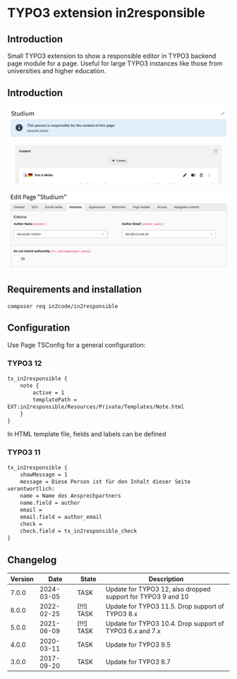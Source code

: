 # TYPO3 extension in2responsible

## Introduction

Small TYPO3 extension to show a responsible editor in TYPO3 backend page module for a page. Useful for large TYPO3
instances like those from universities and higher education.

## Introduction

![Page module](Documentation/Images/screenshot_backend_pagemodule.png)

![Page settings](Documentation/Images/screenshot_backend_pagesettings.png)

## Requirements and installation

```
composer req in2code/in2responsible
```

## Configuration

Use Page TSConfig for a general configuration:

### TYPO3 12

```
tx_in2responsible {
	note {
		active = 1
		templatePath = EXT:in2responsible/Resources/Private/Templates/Note.html
	}
}
```

In HTML template file, fields and labels can be defined

### TYPO3 11

```
tx_in2responsible {
	showMessage = 1
	message = Diese Person ist für den Inhalt dieser Seite verantwortlich:
	name = Name des Ansprechpartners
	name.field = author
	email =
	email.field = author_email
	check =
	check.field = tx_in2responsible_check
}
```


## Changelog

| Version | Date       | State      | Description                                                   |
|---------|------------|------------|---------------------------------------------------------------|
| 7.0.0   | 2024-03-05 | TASK       | Update for TYPO3 12, also dropped support for TYPO3 9 and 10  |
| 6.0.0   | 2022-02-25 | [!!!] TASK | Update for TYPO3 11.5. Drop support of TYPO3 8.x              |
| 5.0.0   | 2021-06-09 | [!!!] TASK | Update for TYPO3 10.4. Drop support of TYPO3 6.x and 7.x      |
| 4.0.0   | 2020-03-11 | TASK       | Update for TYPO3 9.5                                          |
| 3.0.0   | 2017-09-20 | TASK       | Update for TYPO3 8.7                                          |
